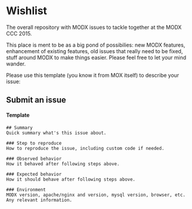 # Wishlist
The overall repository with MODX issues to tackle together at the MODX CCC 2015.

This place is ment to be as a big pond of possibilies: new MODX features, enhancement of existing features, old issues that really need to be fixed, stuff around MODX to make things easier. Please feel free to let your mind wander.

Please use this template (you know it from MOX itself) to describe your issue:

## Submit an issue

#### Template

    ## Summary
    Quick summary what's this issue about.

    ### Step to reproduce
    How to reproduce the issue, including custom code if needed.

    ### Observed behavior
    How it behaved after following steps above.

    ### Expected behavior
    How it should behave after following steps above.

    ### Environment
    MODX version, apache/nginx and version, mysql version, browser, etc. Any relevant information.
